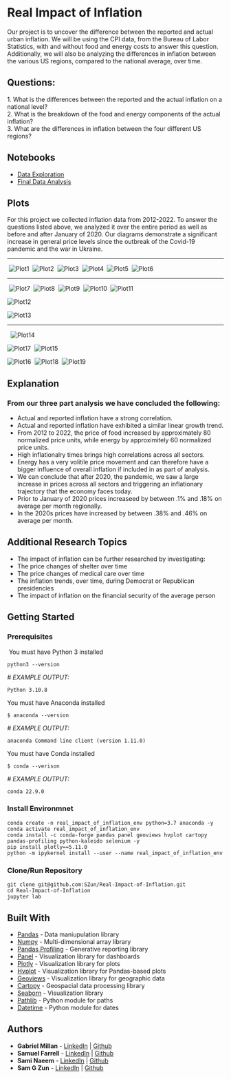 # Real Impact of Inflation
​Our project is to uncover the difference between the reported and actual urban inflation. We will be using the CPI data, from the Bureau of Labor Statistics, with and without food and energy costs to answer this question. Additionally, we will also be analyzing the differences in inflation between the various US regions, compared to the national average, over time.
​
## Questions:
​1. What is the differences between the reported and the actual inflation on a national level?
<br />
2. What is the breakdown of the food and energy components of the actual inflation?
<br />
3. What are the differences in inflation between the four different US regions?

## Notebooks
- [Data Exploration](./Data-Exploration.ipynb)
- [Final Data Analysis](./Final-Data-Analysis.ipynb)

## Plots
​For this project we collected inflation data from 2012-2022. To answer the questions listed above, we analyzed it over the entire period as well as before and after January of 2020. Our diagrams demonstrate a significant increase in general price levels since the outbreak of the Covid-19 pandemic and the war in Ukraine.
​

---
​
![Plot1](./assets/images/normalized_national_cp_vs_normalized_national_cp_less_f&e_2012-2022_plot.png)
​
![Plot2](./assets/images/normalized_national_cp_vs_normalized_national_cp_less_f&e_2012-2019_plot.png)
​
![Plot3](./assets/images/normalized_national_cp_vs_normalized_national_cp_less_f&e_2020-2022_plot.png)
​
![Plot4](./assets/images/normalized_national_cp_vs_normalized_national_cp_less_f&e_-_percent_change_-_2012-2022_plot.png)
​
![Plot5](./assets/images/normalized_national_cp_vs_normalized_national_cp_less_f&e_-_percent_change_-_2012-2019_plot.png)
​
![Plot6](./assets/images/normalized_national_cp_vs_normalized_national_cp_less_f&e_-_percent_change_-_2020-2022_plot.png)

---
​
![Plot7](./assets/images/normalized_national_cp_2012-2022_plot.png)
​
![Plot8](./assets/images/normalized_national_cp_2012-2019_plot.png)
​
![Plot9](./assets/images/normalized_national_cp_2020-2022_plot.png)
​
![Plot10](./assets/images/normalized_categorical_cp_correlations_2012-2019_plot.png)
​
![Plot11](./assets/images/normalized_categorical_cp_correlations_2020-2022_plot.png)

![Plot12](./assets/images/normalized_national_cp_vs_normalized_national_cp_minus_f&e_-_percent_changes_2012-2019_plot.png)

![Plot13](./assets/images/normalized_national_cp_vs_normalized_national_cp_minus_f&e_-_percent_changes_-_2020-2022_plot.png)

---
​
​
![Plot14](./assets/images/normalized_regional_consumer_prices_2012-2022_plot.png)

![Plot17](./assets/images/normalized_monthly_regional_cp_january_2012_to_september_2022_plot.png)
​
![Plot15](./assets/images/normalized_national_and_regional_consumer_prices_2012-2022_plot.png)

![Plot16](./assets/images/normalized_national_&_regional_cp_correlations_plot.png)
​
![Plot18](./assets/images/average_normalized_regional_cp_percentage_change_2012-2019_plot.png)
​
![Plot19](./assets/images/average_normalized_regional_cp_percentage_change_2020-2022_plot.png)
​
## Explanation

### From our three part analysis we have concluded the following:
- Actual and reported inflation have a strong correlation.
- Actual and reported inflation have exhibited a similar linear growth trend. 
- From 2012 to 2022, the price of food increased by approximately 80 normalized price units, while energy by approximitely 60 normalized price units.
- High inflationalry times brings high correlations across all sectors.
- Energy has a very volitile price movement and can therefore have a bigger influence of overall inflation if included in as part of analysis.
- We can conclude that after 2020, the pandemic, we saw a large increase in prices across all sectors and triggering an inflationary trajectory that the economy faces today.
- Prior to January of 2020 prices increaseed by  between .1% and .18% on average per month regionally.
- In the 2020s prices have increased by between .38% and .46% on average per month.
​

## Additional Research Topics
- The impact of inflation can be further researched by investigating:
- The price changes of shelter over time
- The price changes of medical care over time
- The inflation trends, over time, during Democrat or Republican presidencies
- The impact of inflation on the financial security of the average person


## Getting Started

### Prerequisites
​
​You must have Python 3 installed

```
python3 --version
```
*# EXAMPLE OUTPUT:* 

```
Python 3.10.8
```
You must have Anaconda installed
```
$ anaconda --version
```
*# EXAMPLE OUTPUT:* 

```
anaconda Command line client (version 1.11.0)
```
​You must have Conda installed

```
$ conda --verison
```
*# EXAMPLE OUTPUT:* 

```
conda 22.9.0
```

### Install Environmnet
```
conda create -n real_impact_of_inflation_env python=3.7 anaconda -y
conda activate real_impact_of_inflation_env
conda install -c conda-forge pandas panel geoviews hvplot cartopy pandas-profiling python-kaleido selenium -y
pip install plotly==5.11.0
python -m ipykernel install --user --name real_impact_of_inflation_env
```

### Clone/Run Repository
```
git clone git@github.com:SZun/Real-Impact-of-Inflation.git
cd Real-Impact-of-Inflation
jupyter lab
```

## Built With

- [Pandas](https://pandas.pydata.org/docs/#) - Data maniupulation library
- [Numpy](https://numpy.org/) - Multi-dimensional array library
- [Pandas Profiling](https://github.com/ydataai/pandas-profiling) - Generative reporting library
- [Panel](https://panel.holoviz.org/) - Visualization library for dashboards
- [Plotly](https://plotly.com/python/) - Visualization library for plots
- [Hvplot](https://hvplot.holoviz.org/) - Visualization library for Pandas-based plots
- [Geoviews](https://geoviews.org/#) - Visualization library for geographic data
- [Cartopy](https://scitools.org.uk/cartopy/docs/latest/) - Geospacial data processing library
- [Seaborn](https://seaborn.pydata.org/) - Visualization library
- [Pathlib](https://plotly.com/python/) - Python module for paths
- [Datetime](https://plotly.com/python/) - Python module for dates
​

## Authors
- **Gabriel Millan** - [LinkedIn](https://www.linkedin.com/in/millangabriel/) | [Github](https://github.com/gjmillan)
- **Samuel Farrell** - [LinkedIn](https://www.linkedin.com/in/samuelcfarrell/) | [Github](https://github.com/SamCFarrell)
- **Sami Naeem** - [LinkedIn](https://www.linkedin.com/in/samimuhammad/) | [Github](https://github.com/SZun)
- **Sam G Zun** - [LinkedIn](https://www.linkedin.com/in/szun/) | [Github](https://github.com/SZun)
